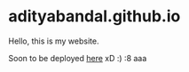 # adityabandal.github.io
Hello, this is my website.

Soon to be deployed [here](http://adityabandal.codes) xD :) :8 aaa
